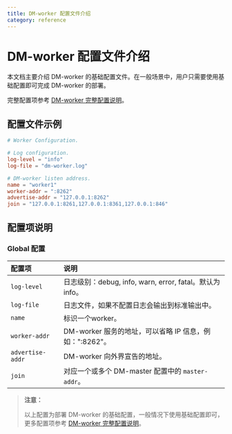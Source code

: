 ```yaml
---
title: DM-worker 配置文件介绍
category: reference
---
```


# DM-worker 配置文件介绍

本文档主要介绍 DM-worker 的基础配置文件。在一般场景中，用户只需要使用基础配置即可完成 DM-worker 的部署。

完整配置项参考 [DM-worker 完整配置说明](dm-worker-configuration-file-full.md)。

## 配置文件示例

```toml
# Worker Configuration.

# Log configuration.
log-level = "info"
log-file = "dm-worker.log"

# DM-worker listen address.
name = "worker1"
worker-addr = ":8262"
advertise-addr = "127.0.0.1:8262"
join = "127.0.0.1:8261,127.0.0.1:8361,127.0.0.1:846"
```

## 配置项说明

### Global 配置

| 配置项        | 说明                                    |
| :------------ | :--------------------------------------- |
| `log-level`   | 日志级别：debug, info, warn, error, fatal。默认为 info。   |
| `log-file`   | 日志文件，如果不配置日志会输出到标准输出中。   |
| `name`   | 标识一个worker。   |
| `worker-addr` | DM-worker 服务的地址，可以省略 IP 信息，例如：":8262"。|
| `advertise-addr` | DM-worker 向外界宣告的地址。 |
| `join` | 对应一个或多个 DM-master 配置中的 `master-addr`。 |

> **注意：**
>
> 以上配置为部署 DM-worker 的基础配置，一般情况下使用基础配置即可，更多配置项参考 [DM-worker 完整配置说明](dm-worker-configuration-file-full.md)。
